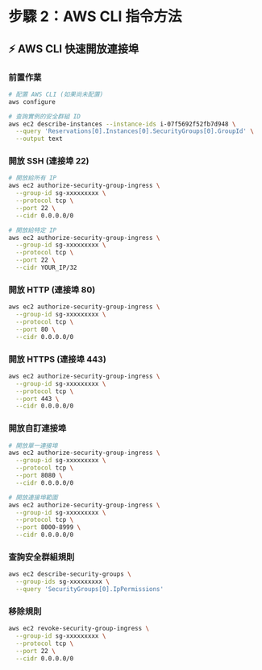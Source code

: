 # 步驟 2：AWS CLI 指令方法

## ⚡ AWS CLI 快速開放連接埠

### 前置作業
```bash
# 配置 AWS CLI (如果尚未配置)
aws configure

# 查詢實例的安全群組 ID
aws ec2 describe-instances --instance-ids i-07f5692f52fb7d948 \
  --query 'Reservations[0].Instances[0].SecurityGroups[0].GroupId' \
  --output text
```

### 開放 SSH (連接埠 22)
```bash
# 開放給所有 IP
aws ec2 authorize-security-group-ingress \
  --group-id sg-xxxxxxxxx \
  --protocol tcp \
  --port 22 \
  --cidr 0.0.0.0/0

# 開放給特定 IP
aws ec2 authorize-security-group-ingress \
  --group-id sg-xxxxxxxxx \
  --protocol tcp \
  --port 22 \
  --cidr YOUR_IP/32
```

### 開放 HTTP (連接埠 80)
```bash
aws ec2 authorize-security-group-ingress \
  --group-id sg-xxxxxxxxx \
  --protocol tcp \
  --port 80 \
  --cidr 0.0.0.0/0
```

### 開放 HTTPS (連接埠 443)
```bash
aws ec2 authorize-security-group-ingress \
  --group-id sg-xxxxxxxxx \
  --protocol tcp \
  --port 443 \
  --cidr 0.0.0.0/0
```

### 開放自訂連接埠
```bash
# 開放單一連接埠
aws ec2 authorize-security-group-ingress \
  --group-id sg-xxxxxxxxx \
  --protocol tcp \
  --port 8080 \
  --cidr 0.0.0.0/0

# 開放連接埠範圍
aws ec2 authorize-security-group-ingress \
  --group-id sg-xxxxxxxxx \
  --protocol tcp \
  --port 8000-8999 \
  --cidr 0.0.0.0/0
```

### 查詢安全群組規則
```bash
aws ec2 describe-security-groups \
  --group-ids sg-xxxxxxxxx \
  --query 'SecurityGroups[0].IpPermissions'
```

### 移除規則
```bash
aws ec2 revoke-security-group-ingress \
  --group-id sg-xxxxxxxxx \
  --protocol tcp \
  --port 22 \
  --cidr 0.0.0.0/0
```
